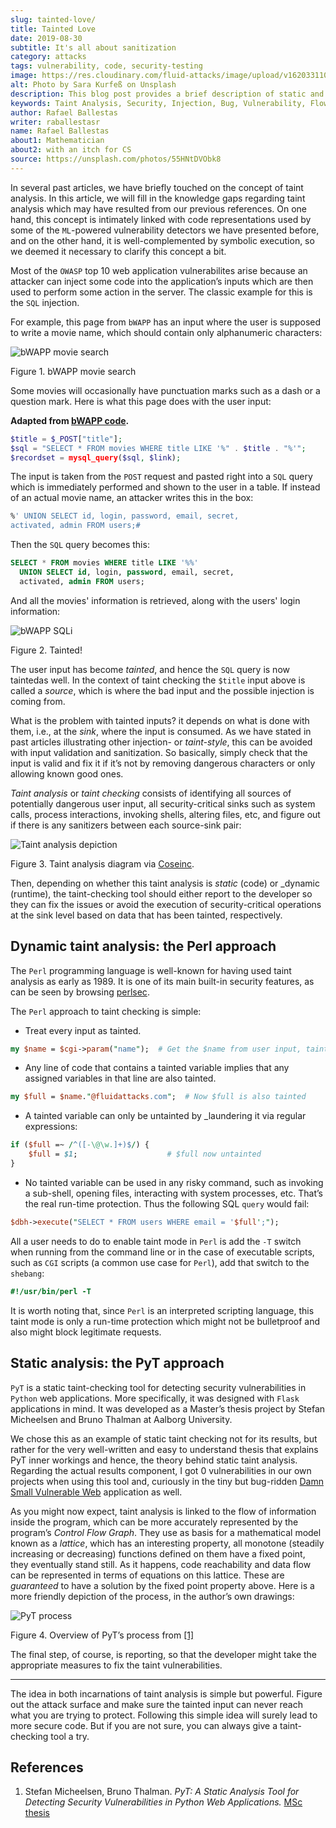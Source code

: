 ```yaml
---
slug: tainted-love/
title: Tainted Love
date: 2019-08-30
subtitle: It's all about sanitization
category: attacks
tags: vulnerability, code, security-testing
image: https://res.cloudinary.com/fluid-attacks/image/upload/v1620331105/blog/tainted-love/cover_pkrmla.webp
alt: Photo by Sara Kurfeß on Unsplash
description: This blog post provides a brief description of static and dynamic taint analysis or taint checking.
keywords: Taint Analysis, Security, Injection, Bug, Vulnerability, Flow, Ethical Hacking, Pentesting
author: Rafael Ballestas
writer: raballestasr
name: Rafael Ballestas
about1: Mathematician
about2: with an itch for CS
source: https://unsplash.com/photos/55HNtDVObk8
---
```


In several past articles, we have briefly touched on the concept of
taint analysis. In this article, we will fill in the knowledge gaps
regarding taint analysis which may have resulted from our previous
references. On one hand, this concept is intimately linked with code
representations used by some of the `ML`-powered vulnerability detectors
we have presented before, and on the other hand, it is well-complemented
by symbolic execution, so we deemed it necessary to clarify this concept
a bit.

Most of the `OWASP` top 10 web application vulnerabilites arise because
an attacker can inject some code into the application’s inputs which are
then used to perform some action in the server. The classic example for
this is the `SQL` injection.

For example, this page from `bWAPP` has an input where the user is
supposed to write a movie name, which should contain only alphanumeric
characters:

<div class="imgblock">

![bWAPP movie search](https://res.cloudinary.com/fluid-attacks/image/upload/v1620330880/blog/fuzzy-bugs-online/scr-bwapp-movie-search_qh3gye.webp)

<div class="title">

Figure 1. bWAPP movie search

</div>

</div>

Some movies will occasionally have punctuation marks such as a dash or a
question mark. Here is what this page does with the user input:

**Adapted from [bWAPP
code](https://github.com/theand-fork/bwapp-code/blob/master/bWAPP/sqli_6.php).**

``` php
$title = $_POST["title"];
$sql = "SELECT * FROM movies WHERE title LIKE '%" . $title . "%'";
$recordset = mysql_query($sql, $link);
```

The input is taken from the `POST` request and pasted right into a `SQL`
query which is immediately performed and shown to the user in a table.
If instead of an actual movie name, an attacker writes this in the box:

``` sql
%' UNION SELECT id, login, password, email, secret,
activated, admin FROM users;#
```

Then the `SQL` query becomes this:

``` sql
SELECT * FROM movies WHERE title LIKE '%%'
  UNION SELECT id, login, password, email, secret,
  activated, admin FROM users;
```

And all the movies' information is retrieved, along with the users'
login information:

<div class="imgblock">

![bWAPP SQLi](https://res.cloudinary.com/fluid-attacks/image/upload/v1620330880/blog/fuzzy-bugs-online/scr-succesful-sqli_vlv6cg.webp)

<div class="title">

Figure 2. Tainted!

</div>

</div>

The user input has become *tainted*, and hence the `SQL` query is now
taintedas well. In the context of taint checking the `$title` input
above is called a *source*, which is where the bad input and the
possible injection is coming from.

What is the problem with tainted inputs? it depends on what is done with
them, i.e., at the *sink*, where the input is consumed. As we have
stated in past articles illustrating other injection- or *taint-style*,
this can be avoided with input validation and sanitization. So
basically, simply check that the input is valid and fix it if it’s not
by removing dangerous characters or only allowing known good ones.

*Taint analysis* or *taint checking* consists of identifying all sources
of potentially dangerous user input, all security-critical sinks such as
system calls, process interactions, invoking shells, altering files,
etc, and figure out if there is any sanitizers between each source-sink
pair:

<div class="imgblock">

![Taint analysis depiction](https://res.cloudinary.com/fluid-attacks/image/upload/v1620330670/blog/big-code/taint-analysis_fz03sg.webp)

<div class="title">

Figure 3. Taint analysis diagram via [Coseinc](http://web.cs.iastate.edu/~weile/cs513x/5.TaintAnalysis1.pdf).

</div>

</div>

Then, depending on whether this taint analysis is *static* (code) or
\_dynamic (runtime), the taint-checking tool should either report to the
developer so they can fix the issues or avoid the execution of
security-critical operations at the sink level based on data that has
been tainted, respectively.

## Dynamic taint analysis: the Perl approach

The `Perl` programming language is well-known for having used taint
analysis as early as 1989. It is one of its main built-in security
features, as can be seen by browsing
[perlsec](https://perldoc.perl.org/perlsec.html).

The `Perl` approach to taint checking is simple:

- Treat every input as tainted.

<!-- end list -->

``` perl
my $name = $cgi->param("name");  # Get the $name from user input, tainted!
```

- Any line of code that contains a tainted variable implies that any
  assigned variables in that line are also tainted.

<!-- end list -->

``` perl
my $full = $name."@fluidattacks.com";  # Now $full is also tainted
```

- A tainted variable can only be untainted by \_laundering it via
  regular expressions:

<!-- end list -->

``` perl
if ($full =~ /^([-\@\w.]+)$/) {
    $full = $1;                    # $full now untainted
}
```

- No tainted variable can be used in any risky command, such as
  invoking a sub-shell, opening files, interacting with system
  processes, etc. That’s the real run-time protection. Thus the
  following SQL `query` would fail:

<!-- end list -->

``` perl
$dbh->execute("SELECT * FROM users WHERE email = '$full';");
```

All a user needs to do to enable taint mode in `Perl` is add the `-T`
switch when running from the command line or in the case of executable
scripts, such as `CGI` scripts (a common use case for `Perl`), add that
switch to the `shebang`:

``` perl
#!/usr/bin/perl -T
```

It is worth noting that, since `Perl` is an interpreted scripting
language, this taint mode is only a run-time protection which might not
be bulletproof and also might block legitimate requests.

## Static analysis: the PyT approach

`PyT` is a static taint-checking tool for detecting security
vulnerabilities in `Python` web applications. More specifically, it was
designed with `Flask` applications in mind. It was developed as a
Master’s thesis project by Stefan Micheelsen and Bruno Thalman at
Aalborg University.

We chose this as an example of static taint checking not for its
results, but rather for the very well-written and easy to understand
thesis that explains PyT inner workings and hence, the theory behind
static taint analysis. Regarding the actual results component, I got 0
vulnerabilities in our own projects when using this tool and, curiously
in the tiny but bug-ridden [Damn Small Vulnerable
Web](https://github.com/stamparm/DSVW) application as well.

As you might now expect, taint analysis is linked to the flow of
information inside the program, which can be more accurately represented
by the program’s *Control Flow Graph*. They use as basis for a
mathematical model known as a *lattice*, which has an interesting
property, all monotone (steadily increasing or decreasing) functions
defined on them have a fixed point, they eventually stand still. As it
happens, code reachability and data flow can be represented in terms of
equations on this lattice. These are *guaranteed* to have a solution by
the fixed point property above. Here is a more friendly depiction of the
process, in the author’s own drawings:

<div class="imgblock">

![PyT process](https://res.cloudinary.com/fluid-attacks/image/upload/v1620331103/blog/tainted-love/pyt-flow_tyb4na.webp)

<div class="title">

Figure 4. Overview of PyT’s process from [\[1\]](#r1)

</div>

</div>

The final step, of course, is reporting, so that the developer might
take the appropriate measures to fix the taint vulnerabilities.

---
The idea in both incarnations of taint analysis is simple but powerful.
Figure out the attack surface and make sure the tainted input can never
reach what you are trying to protect. Following this simple idea will
surely lead to more secure code. But if you are not sure, you can always
give a taint-checking tool a try.

## References

1. Stefan Micheelsen, Bruno Thalman. *PyT: A Static Analysis Tool for
    Detecting Security Vulnerabilities in Python Web Applications.* [MSc
    thesis](https://projekter.aau.dk/projekter/files/239563289/final.pdf)
